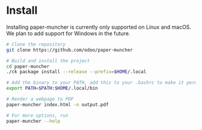 # Install

Installing paper-muncher is currently only supported on Linux and macOS. We plan to add support for Windows in the future.

```sh
# Clone the repository
git clone https://github.com/odoo/paper-muncher

# Build and install the project
cd paper-muncher
./ck package install --release --prefix=$HOME/.local

# Add the binary to your PATH, add this to your .bashrc to make it permanent
export PATH=$PATH:$HOME/.local/bin

# Render a webpage to PDF
paper-muncher index.html -o output.pdf

# For more options, run
paper-muncher --help
```
